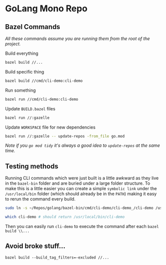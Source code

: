 # GoLang Mono Repo

## Bazel Commands

_All these commands assume you are running them from the root of the project._

Build everything

```bash
bazel build //...
```

Build specific thing

```bash
bazel build //cmd/cli-demo:cli-demo
```

Run something

```bash
bazel run //cmd/cli-demo:cli-demo
```

Update `BUILD.bazel` files

```bash
bazel run //:gazelle
```

Update `WORKSPACE` file for new dependencies

```bash
bazel run //:gazelle -- update-repos -from_file go.mod
```

_Note if you `go mod tidy` it's always a good idea to `update-repos` at the same time._

## Testing methods

Running CLI commands which were just built is a little awkward as they live in the `bazel-bin` folder and are buried under a large folder structure. To make this is a little easier you can create a simple `symbolic link` under the `/usr/local/bin` folder (which should already be in the `PATH`) making it easy to rerun the command every build.

```bash
sudo ln -s ~/Repos/golang/bazel-bin/cmd/cli-demo/cli-demo_/cli-demo /usr/local/bin/cli-demo

which cli-demo # should return /usr/local/bin/cli-demo
```

Then you can easily run `cli-demo` to execute the command after each `bazel build \\...`

## Avoid broke stuff...

```
bazel build --build_tag_filters=-excluded //...
```
